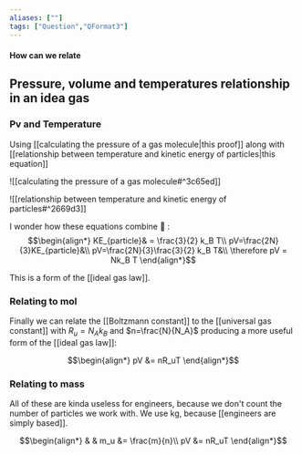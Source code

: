 ```yaml
---
aliases: [""]
tags: ["Question","QFormat3"]
---
```


#### How can we relate
## Pressure, volume and temperatures relationship in an idea gas
### Pv and Temperature
Using [[calculating the pressure of a gas molecule|this proof]] along with [[relationship between temperature and kinetic energy of particles|this equation]]

![[calculating the pressure of a gas molecule#^3c65ed]]

![[relationship between temperature and kinetic energy of particles#^2669d3]]

I wonder how these equations combine :thinking: :
$$\begin{align*}
   KE_{particle}& = \frac{3}{2} k_B T\\
pV=\frac{2N}{3}KE_{particle}&\\
pV=\frac{2N}{3}\frac{3}{2} k_B T&\\
\therefore pV = Nk_B T
\end{align*}$$

This is a form of the [[ideal gas law]].

### Relating to mol
Finally we can relate the [[Boltzmann constant]] to the [[universal gas constant]] with $R_u=N_A k_B$ and $n=\frac{N}{N_A}$ producing a more useful form of the [[ideal gas law]]:

$$\begin{align*}
   pV &= nR_uT
\end{align*}$$

### Relating to mass
All of these are kinda useless for engineers, because we don't count the number of particles we work with. We use kg, because [[engineers are simply based]].

$$\begin{align*}
  & &  m_u &= \frac{m}{n}\\
pV &= nR_uT
\end{align*}$$